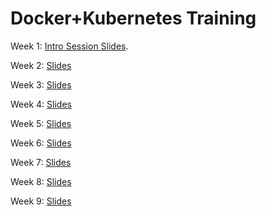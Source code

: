 # Docker+Kubernetes Training

Week 1:
[Intro Session Slides](https://propel-ventures.github.io/docker-kubernetes-training/).

Week 2:
[Slides](https://propel-ventures.github.io/docker-kubernetes-training/2/#1)

Week 3:
[Slides](https://propel-ventures.github.io/docker-kubernetes-training/3/#1)

Week 4:
[Slides](https://propel-ventures.github.io/docker-kubernetes-training/4/#1)

Week 5:
[Slides](https://propel-ventures.github.io/docker-kubernetes-training/5/#1)

Week 6:
[Slides](https://propel-ventures.github.io/docker-kubernetes-training/6/#1)

Week 7:
[Slides](https://propel-ventures.github.io/docker-kubernetes-training/7/#1)

Week 8:
[Slides](https://propel-ventures.github.io/docker-kubernetes-training/8/#1)

Week 9:
[Slides](https://propel-ventures.github.io/docker-kubernetes-training/9/#1)

